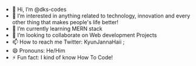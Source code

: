 - 👋 Hi, I’m @dks-codes
- 👀 I’m interested in anything related to technology, innovation and every other thing that makes people's life better!
- 🌱 I’m currently learning MERN stack
- 💞️ I’m looking to collaborate on Web development Projects
- 📫 How to reach me Twitter: KyunJannaHaii ; 
- 😄 Pronouns: He/Him
- ⚡ Fun fact: I kind of know How To Code!

<!---
dks-codes/dks-codes is a ✨ special ✨ repository because its `README.md` (this file) appears on your GitHub profile.
You can click the Preview link to take a look at your changes.
--->
